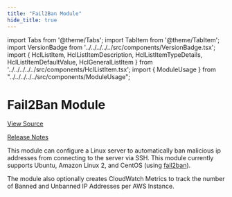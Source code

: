 ```yaml
---
title: "Fail2Ban Module"
hide_title: true
---
```


import Tabs from '@theme/Tabs';
import TabItem from '@theme/TabItem';
import VersionBadge from '../../../../../src/components/VersionBadge.tsx';
import { HclListItem, HclListItemDescription, HclListItemTypeDetails, HclListItemDefaultValue, HclGeneralListItem } from '../../../../../src/components/HclListItem.tsx';
import { ModuleUsage } from "../../../../../src/components/ModuleUsage";

<VersionBadge repoTitle="Security Modules" version="0.74.2" lastModifiedVersion="0.74.2"/>

# Fail2Ban Module

<a href="https://github.com/gruntwork-io/terraform-aws-security/tree/v0.74.2/modules/fail2ban" className="link-button" title="View the source code for this module in GitHub.">View Source</a>

<a href="https://github.com/gruntwork-io/terraform-aws-security/releases/tag/v0.74.2" className="link-button" title="Release notes for only versions which impacted this module.">Release Notes</a>

This module can configure a Linux server to automatically ban malicious ip addresses from connecting to the server
via SSH. This module currently supports Ubuntu, Amazon Linux 2, and CentOS (using
[fail2ban](https://www.fail2ban.org)).

The module also optionally creates CloudWatch Metrics to track the number of Banned and Unbanned IP Addresses per AWS
Instance.


<!-- ##DOCS-SOURCER-START
{
  "originalSources": [
    "https://github.com/gruntwork-io/terraform-aws-security/tree/v0.74.2/modules/fail2ban/readme.md",
    "https://github.com/gruntwork-io/terraform-aws-security/tree/v0.74.2/modules/fail2ban/variables.tf",
    "https://github.com/gruntwork-io/terraform-aws-security/tree/v0.74.2/modules/fail2ban/outputs.tf"
  ],
  "sourcePlugin": "module-catalog-api",
  "hash": "1b26589160aeb5028b30c416b49047be"
}
##DOCS-SOURCER-END -->
